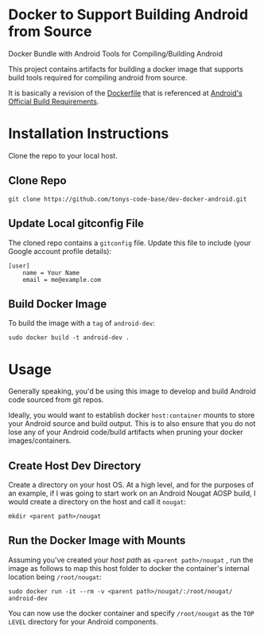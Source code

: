 # Docker to Support Building Android from Source

Docker Bundle with Android Tools for Compiling/Building Android

This project contains artifacts for building a docker image that supports build tools required for compiling android from source.

It is basically a revision of the [Dockerfile](https://android.googlesource.com/platform/build/+/master/tools/docker/Dockerfile) that is referenced at [Android's Official Build Requirements](https://source.android.com/setup/build/requirements#software-requirements).

# Installation Instructions

Clone the repo to your local host.

## Clone Repo

```
git clone https://github.com/tonys-code-base/dev-docker-android.git
```

## Update Local gitconfig File

The cloned repo contains a `gitconfig` file.  Update this file to include (your Google account profile details):

```
[user]
    name = Your Name
    email = me@example.com
```

## Build Docker Image

To build the image with a `tag` of `android-dev`:

```
sudo docker build -t android-dev .
```

# Usage

Generally speaking, you'd be using this image to develop and build Android code sourced from git repos.  

Ideally, you would want to establish docker `host:container` mounts to store your Android source and build output. This is to also ensure that you do not lose any of your Android code/build artifacts when pruning your docker images/containers.

## Create Host Dev Directory

Create a directory on your host OS. At a high level, and for the purposes of an example, if I was going to start work on an Android Nougat AOSP build, I would create a directory on the host and call it `nougat`:

```
mkdir <parent path>/nougat
```

## Run the Docker Image with Mounts

Assuming you've created your *host path* as `<parent path>/nougat` , run the image as follows to map this host folder to docker the container's internal location being `/root/nougat`:

```
sudo docker run -it --rm -v <parent path>/nougat/:/root/nougat/ android-dev
```

You can now use the docker container and specify `/root/nougat` as the `TOP LEVEL` directory for your Android  components.

